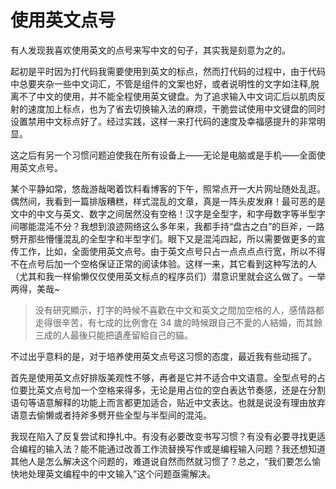 # 使用英文点号

<Subfonts-672419903 />

有人发现我喜欢使用英文的点号来写中文的句子，其实我是刻意为之的。

起初是平时因为打代码我需要使用到英文的标点，然而打代码的过程中，由于代码中总要夹杂一些中文词汇，不管是组件的文案也好，或者说明性的文字如注释,脱离不了中文的使用，并不能全程使用英文键盘。为了追求输入中文词汇后以肌肉反射的速度加上标点，也为了省去切换输入法的麻烦，干脆尝试使用中文键盘的同时设置禁用中文标点好了。经过实践，这样一来打代码的速度及幸福感提升的非常明显。

这之后有另一个习惯问题迫使我在所有设备上——无论是电脑或是手机——全面使用英文点号。

某个平静如常，悠哉游哉喝着饮料看博客的下午，照常点开一大片网址随处乱逛。偶然间，我看到一篇排版糟糕，样式混乱的文章，真是一阵头皮发麻！最可恶的是文中的中文与英文、数字之间居然没有空格！汉字是全型字，和字母数字等半型字间哪能混沌不分？我想到浪迹网络这么多年来，我都手持“盘古之白”的巨斧，一路劈开那些懵懂混乱的全型字和半型字们。眼下又是混沌四起，所以需要做更多的宣传工作，比如，全面使用英文点号。由于英文点号只占一点点点点行宽，所以不得不在点号后加一个空格保证正常的阅读体验。这样一来，其它看到这种写法的人（尤其和我一样偷懒仅仅使用英文标点的程序员们）潜意识里就会这么做了。一举两得，美哉~

> 没有研究顯示，打字的時候不喜歡在中文和英文之間加空格的人，感情路都走得很辛苦，有七成的比例會在 34 歲的時候跟自己不愛的人結婚，而其餘三成的人最後只能把遺產留給自己的貓。

不过出乎意料的是，对于培养使用英文点号这习惯的态度，最近我有些动摇了。

首先是使用英文点好排版美观性不够，再者是它并不适合中文语意。全型点号的占位要比英文点号加一个空格来得多，无论是用占位的空白表达节奏感，还是在分割语句等语意解释的功能上而言都更加适合，贴近中文表达。也就是说没有理由放弃语意去偷懒或者持斧多劈开些全型与半型间的混沌。

我现在陷入了反复尝试和挣扎中。有没有必要改变书写习惯？有没有必要寻找更适合编程的输入法？能不能通过改善工作流替换写作或是编程输入问题？我还想知道其他人是怎么解决这个问题的，难道说自然而然就习惯了？总之，“我们要怎么愉快地处理英文编程中的中文输入”这个问题亟需解决。
